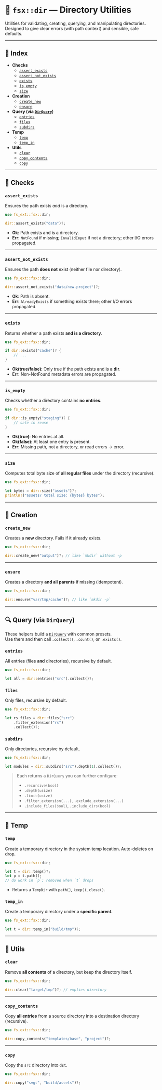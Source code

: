 # 📁 `fsx::dir` — Directory Utilities

Utilities for validating, creating, querying, and manipulating directories.  
Designed to give clear errors (with path context) and sensible, safe defaults.

---

## 📜 Index

- **Checks**
  - [`assert_exists`](#assert_exists)
  - [`assert_not_exists`](#assert_not_exists)
  - [`exists`](#exists)
  - [`is_empty`](#is_empty)
  - [`size`](#size)
- **Creation**
  - [`create_new`](#create_new)
  - [`ensure`](#ensure)
- **Query (via [`DirQuery`](./dirquery.md))**
  - [`entries`](#entries)
  - [`files`](#files)
  - [`subdirs`](#subdirs)
- **Temp**
  - [`temp`](#temp)
  - [`temp_in`](#temp_in)
- **Utils**
  - [`clear`](#clear)
  - [`copy_contents`](#copy_contents)
  - [`copy`](#copy)

---

## 🔎 Checks

### `assert_exists`

Ensures the path exists _and_ is a directory.

```rust
use fs_ext::fsx::dir;

dir::assert_exists("data")?;
```

- **Ok**: Path exists and is a directory.
- **Err**: `NotFound` if missing; `InvalidInput` if not a directory; other I/O errors propagated.

---

### `assert_not_exists`

Ensures the path **does not** exist (neither file nor directory).

```rust
use fs_ext::fsx::dir;

dir::assert_not_exists("data/new-project")?;
```

- **Ok**: Path is absent.
- **Err**: `AlreadyExists` if something exists there; other I/O errors propagated.

---

### `exists`

Returns whether a path exists **and is a directory**.

```rust
use fs_ext::fsx::dir;

if dir::exists("cache")? {
    // ...
}
```

- **Ok(true/false)**: Only true if the path exists and is a **dir**.
- **Err**: Non-NotFound metadata errors are propagated.

---

### `is_empty`

Checks whether a directory contains **no entries**.

```rust
use fs_ext::fsx::dir;

if dir::is_empty("staging")? {
    // safe to reuse
}
```

- **Ok(true)**: No entries at all.
- **Ok(false)**: At least one entry is present.
- **Err**: Missing path, not a directory, or read errors → error.

---

### `size`

Computes total byte size of **all regular files** under the directory (recursive).

```rust
use fs_ext::fsx::dir;

let bytes = dir::size("assets")?;
println!("assets/ total size: {bytes} bytes");
```

---

## 🧱 Creation

### `create_new`

Creates a **new** directory. Fails if it already exists.

```rust
use fs_ext::fsx::dir;

dir::create_new("output")?; // like `mkdir` without -p
```

---

### `ensure`

Creates a directory **and all parents** if missing (idempotent).

```rust
use fs_ext::fsx::dir;

dir::ensure("var/tmp/cache")?; // like `mkdir -p`
```

---

## 🔍 Query (via `DirQuery`)

These helpers build a [`DirQuery`](./dirquery.md) with common presets.  
Use them and then call `.collect()`, `.count()`, or `.exists()`.

### `entries`

All entries (files **and** directories), recursive by default.

```rust
use fs_ext::fsx::dir;

let all = dir::entries("src").collect()?;
```

### `files`

Only files, recursive by default.

```rust
use fs_ext::fsx::dir;

let rs_files = dir::files("src")
    .filter_extension("rs")
    .collect()?;
```

### `subdirs`

Only directories, recursive by default.

```rust
use fs_ext::fsx::dir;

let modules = dir::subdirs("src").depth(1).collect()?;
```

> Each returns a `DirQuery` you can further configure:
>
> - `.recursive(bool)`
> - `.depth(usize)`
> - `.limit(usize)`
> - `.filter_extension(...)`, `.exclude_extension(...)`
> - `.include_files(bool)`, `.include_dirs(bool)`

---

## 🧪 Temp

### `temp`

Create a temporary directory in the system temp location. Auto-deletes on drop.

```rust
use fs_ext::fsx::dir;

let t = dir::temp()?;
let p = t.path();
// do work in `p`; removed when `t` drops
```

- Returns a `TempDir` with `path()`, `keep()`, `close()`.

### `temp_in`

Create a temporary directory under a **specific parent**.

```rust
use fs_ext::fsx::dir;

let t = dir::temp_in("build/tmp")?;
```

---

## 🧰 Utils

### `clear`

Remove **all contents** of a directory, but keep the directory itself.

```rust
use fs_ext::fsx::dir;

dir::clear("target/tmp")?; // empties directory
```

---

### `copy_contents`

Copy **all entries** from a source directory into a destination directory (recursive).

```rust
use fs_ext::fsx::dir;

dir::copy_contents("templates/base", "project")?;
```

---

### `copy`

Copy the `src` directory into `dst`.

```rust
use fs_ext::fsx::dir;

dir::copy("svgs", "build/assets")?;
```
